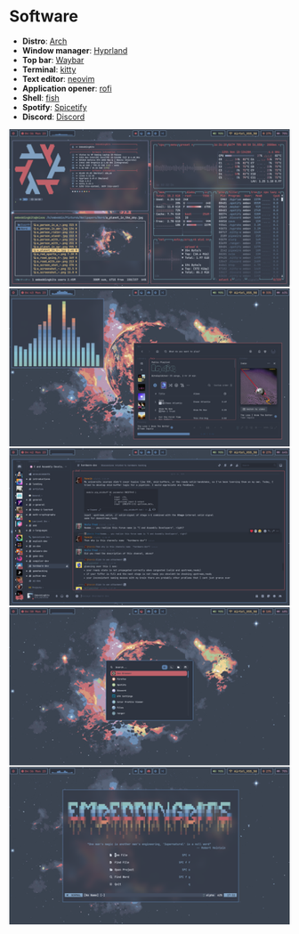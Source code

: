 # Software
-   **Distro**: [Arch](https://nixos.org/)
-   **Window manager**: [Hyprland](https://hyprland.org/)
-   **Top bar**: [Waybar](https://github.com/Alexays/Waybar)
-   **Terminal**: [kitty](https://github.com/kovidgoyal/kitty)
-   **Text editor**: [neovim](https://github.com/neovim/neovim)
-   **Application opener**: [rofi](https://github.com/davatorium/rofi)
-   **Shell**: [fish](https://github.com/fish-shell/fish-shell)
-   **Spotify**: [Spicetify](https://github.com/spicetify)
-   **Discord**: [Discord](https://betterdiscord.app/)



![riceSS](applications.png)
![riceSS](cava.png)
![riceSS](discord.png)
![riceSS](rofi.png)
![riceSS](nvim.png)

